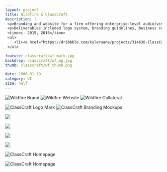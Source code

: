 ```yaml
---
layout: project
title: Wildfire & ClassCraft
description: |
 <p>Branding and website for a firm offering enterprise-level audio/visual solutions, such as control room planning and execution, custom conference rooms, and home theaters. Originally named ClassCraft for its owner, the company was re-branded for franchising opportunities.</p>
 <p>Deliverables included logo system, branding guidelines, business cards, document templates, and a custom website.</p>
 <time>c. 2015, 2016</time>
 <ul>
 	<li><a href="https://dribbble.com/kyleruane/projects/314638-ClassCraft">View project on Dribbble</a></li>
 </ul>

feature: classcraft/wf_mark.jpg
backdrop: classcraft/wf_bg.jpg
thumb: classcraft/wf_thumb.png

date: 2000-01-19
category: UI
size: half
---
```


![Wildfire Brand]({{site.project_img_path}}classcraft/wf_brand_board.jpg)
![Wildfire Website]({{site.project_img_path}}classcraft/wf_homepage.jpg)
![Wildfire Collateral]({{site.project_img_path}}classcraft/wf_bc.jpg)

![ClassCraft Logo Mark]({{site.project_img_path}}classcraft/cc_hero.jpg)
![ClassCraft Branding Mockups]({{site.project_img_path}}classcraft/cc_feature.jpg)

<p class="half"><img src="{{site.project_img_path}}classcraft/cc_logo.jpg"></p>
<p class="half"><img src="{{site.project_img_path}}classcraft/cc_colors.jpg"></p>

<p class="half"><img src="{{site.project_img_path}}classcraft/cc_book.jpg"></p>
<p class="half"><img src="{{site.project_img_path}}classcraft/cc_items.jpg"></p>

![ClassCraft Homepage]({{site.project_img_path}}classcraft/cc_homepage.jpg)

![ClassCraft Homepage]({{site.project_img_path}}classcraft/cc_site.jpg)
